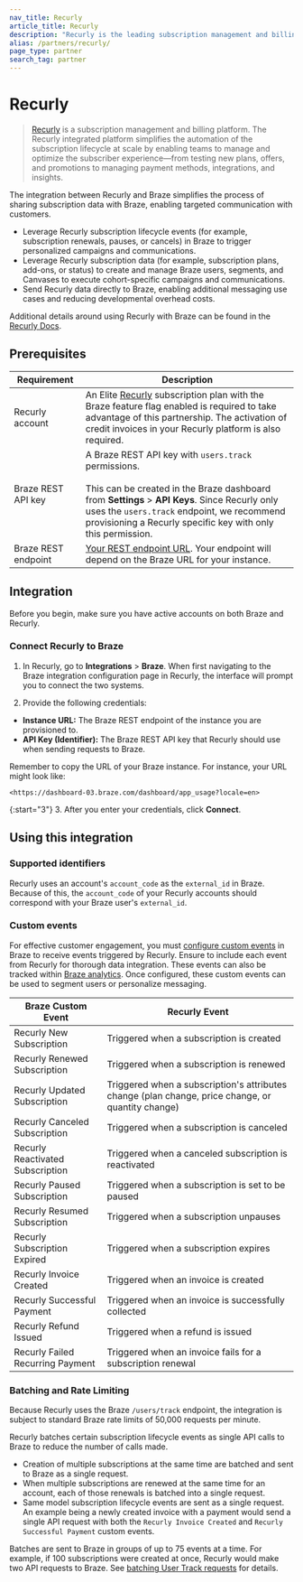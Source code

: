 ```yaml
---
nav_title: Recurly
article_title: Recurly
description: "Recurly is the leading subscription management and billing platform for direct-to-consumer brands seeking to grow their subscriptions and recurring revenue."
alias: /partners/recurly/
page_type: partner
search_tag: partner
---
```


# Recurly

> [Recurly](https://recurly.com/) is a subscription management and billing platform. The Recurly integrated platform simplifies the automation of the subscription lifecycle at scale by enabling teams to manage and optimize the subscriber experience&#8212;from testing new plans, offers, and promotions to managing payment methods, integrations, and insights.

The integration between Recurly and Braze simplifies the process of sharing subscription data with Braze, enabling targeted communication with customers.

- Leverage Recurly subscription lifecycle events (for example, subscription renewals, pauses, or cancels) in Braze to trigger personalized campaigns and communications.
- Leverage Recurly subscription data (for example, subscription plans, add-ons, or status) to create and manage Braze users, segments, and Canvases to execute cohort-specific campaigns and communications.
- Send Recurly data directly to Braze, enabling additional messaging use cases and reducing developmental overhead costs.

Additional details around using Recurly with Braze can be found in the [Recurly Docs](https://docs.recurly.com/docs/braze-integration).

## Prerequisites

| Requirement | Description |
| ----------- | ----------- |
| Recurly account | An Elite [Recurly](https://recurly.com/) subscription plan with the Braze feature flag enabled is required to take advantage of this partnership. The activation of credit invoices in your Recurly platform is also required.|
| Braze REST API key | A Braze REST API key with `users.track` permissions. <br><br> This can be created in the Braze dashboard from **Settings** > **API Keys**. Since Recurly only uses the `users.track` endpoint, we recommend provisioning a Recurly specific key with only this permission. |
| Braze REST endpoint | [Your REST endpoint URL][1]. Your endpoint will depend on the Braze URL for your instance. |

## Integration

Before you begin, make sure you have active accounts on both Braze and Recurly.

### Connect Recurly to Braze

1. In Recurly, go to **Integrations** > **Braze**. When first navigating to the Braze integration configuration page in Recurly, the interface will prompt you to connect the two systems.

2. Provide the following credentials:

- **Instance URL:** The Braze REST endpoint of the instance you are provisioned to.
- **API Key (Identifier):** The Braze REST API key that Recurly should use when sending requests to Braze.

Remember to copy the URL of your Braze instance. For instance, your URL might look like: 

```
<https://dashboard-03.braze.com/dashboard/app_usage?locale=en>
```

{:start="3"}
3. After you enter your credentials, click **Connect**.

## Using this integration

### Supported identifiers

Recurly uses an account's `account_code` as the `external_id` in Braze. Because of this, the `account_code` of your Recurly accounts should correspond with your Braze user's `external_id`.

### Custom events

For effective customer engagement, you must [configure custom events][2] in Braze to receive events triggered by Recurly. Ensure to include each event from Recurly for thorough data integration. These events can also be tracked within [Braze analytics][3]. Once configured, these custom events can be used to segment users or personalize messaging. 

| Braze Custom Event| Recurly Event |
| ----------- | ----------- |
| Recurly New Subscription              | Triggered when a subscription is created                            |
| Recurly Renewed Subscription          | Triggered when a subscription is renewed                                |
| Recurly Updated Subscription          | Triggered when a subscription's attributes change (plan change, price change, or quantity change) |
| Recurly Canceled Subscription         | Triggered when a subscription is canceled                           |
| Recurly Reactivated Subscription      | Triggered when a canceled subscription is reactivated               |
| Recurly Paused Subscription           | Triggered when a subscription is set to be paused                   |
| Recurly Resumed Subscription          | Triggered when a subscription unpauses                              |
| Recurly Subscription Expired          | Triggered when a subscription expires                               |
| Recurly Invoice Created               | Triggered when an invoice is created                                |
| Recurly Successful Payment            | Triggered when an invoice is successfully collected                 |
| Recurly Refund Issued                 | Triggered when a refund is issued                                   |
| Recurly Failed Recurring Payment      | Triggered when an invoice fails for a subscription renewal          |

### Batching and Rate Limiting

Because Recurly uses the Braze `/users/track` endpoint, the integration is subject to standard Braze rate limits of 50,000 requests per minute.

Recurly batches certain subscription lifecycle events as single API calls to Braze to reduce the number of calls made.

- Creation of multiple subscriptions at the same time are batched and sent to Braze as a single request.
- When multiple subscriptions are renewed at the same time for an account, each of those renewals is batched into a single request.
- Same model subscription lifecycle events are sent as a single request. An example being a newly created invoice with a payment would send a single API request with both the `Recurly Invoice Created` and `Recurly Successful Payment` custom events.

Batches are sent to Braze in groups of up to 75 events at a time. For example, if 100 subscriptions were created at once, Recurly would make two API requests to Braze. See [batching User Track requests][4] for details.

[1]: {{site.baseurl}}/developer_guide/rest_api/basics/#endpoints
[2]: {{site.baseurl}}/user_guide/data_and_analytics/custom_data/custom_events/
[3]: {{site.baseurl}}/user_guide/data_and_analytics/custom_data/custom_events/#analytics
[4]: {{site.baseurl}}/api/api_limits/#batch-user-track
